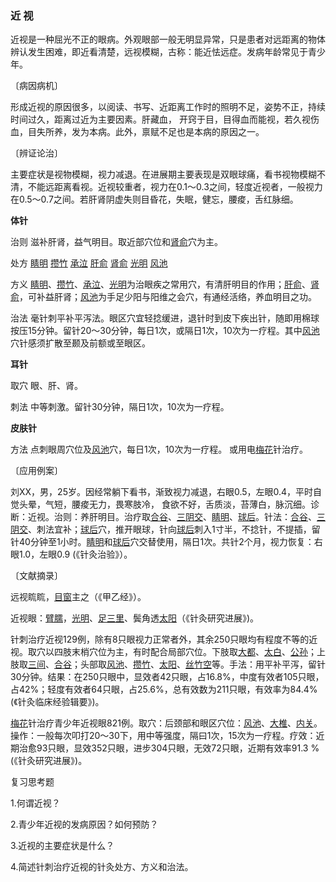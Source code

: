 ### 近 视

近视是一种屈光不正的眼病。外观眼部一般无明显异常，只是患者对远距离的物体辨认发生困难，即近看清楚，远视模糊，古称：能近怯远症。发病年龄常见于青少年。

〔病因病机〕

形成近视的原因很多，以阅读、书写、近距离工作时的照明不足，姿势不正，持续时间过久，距离过近为主要因素。肝藏血， 开窍于目，目得血而能视，若久视伤血，目失所养，发为本病。此外，禀赋不足也是本病的原因之一。

〔辨证论治〕

主要症状是视物模糊，视力减退。在进展期主要表现是双眼球痛，看书视物模糊不清，不能远距离看视。近视较重者，视力在0.1〜0.3之间，轻度近视者，一般视力在0.5〜0.7之间。若肝肾阴虚失则目昏花，失眠，健忘，腰痠，舌红脉细。

**体针**

治则  滋补肝肾，益气明目。取近部穴位和[肾俞](https://www.gmzyjc.com/read/zjs/zjs3.1.7-8-0.0.1.3.23.md)穴为主。

处方  [睛明](https://www.gmzyjc.com/read/zjs/zjs3.1.7-8-0.0.1.3.1.md)  [攒竹](https://www.gmzyjc.com/read/zjs/zjs3.1.7-8-0.0.1.3.2.md)  [承泣](https://www.gmzyjc.com/read/zjs/zjs3.1.1-3-0.1.3.3.1.md)  [肝俞](https://www.gmzyjc.com/read/zjs/zjs3.1.7-8-0.0.1.3.18.md)  [肾俞](https://www.gmzyjc.com/read/zjs/zjs3.1.7-8-0.0.1.3.23.md)  [光明](https://www.gmzyjc.com/read/zjs/zjs3.1.9-12-0.0.3.3.37.md)  [风池](https://www.gmzyjc.com/read/zjs/zjs3.1.9-12-0.0.3.3.20.md)   

方义  [睛明](https://www.gmzyjc.com/read/zjs/zjs3.1.7-8-0.0.1.3.1.md)、[攒竹](https://www.gmzyjc.com/read/zjs/zjs3.1.7-8-0.0.1.3.2.md)、[承泣](https://www.gmzyjc.com/read/zjs/zjs3.1.1-3-0.1.3.3.1.md)、[光明](https://www.gmzyjc.com/read/zjs/zjs3.1.9-12-0.0.3.3.37.md)为治眼疾之常用穴，有清肝明目的作用；[肝俞](https://www.gmzyjc.com/read/zjs/zjs3.1.7-8-0.0.1.3.18.md)、[肾俞](https://www.gmzyjc.com/read/zjs/zjs3.1.7-8-0.0.1.3.23.md)，可补益肝肾；[风池](https://www.gmzyjc.com/read/zjs/zjs3.1.9-12-0.0.3.3.20.md)为手足少阳与阳维之会穴，有通经活络，养血明目之功。

治法  毫针刺平补平泻法。眼区穴宜轻捻缓进，退针时到皮下疾出针，随即用棉球按压15分钟。留针20〜30分钟，每日1次，或隔日1次，10次为一疗程。其中[风池](https://www.gmzyjc.com/read/zjs/zjs3.1.9-12-0.0.3.3.20.md)穴针感须扩散至颞及前额或至眼区。

**耳针**

取穴  眼、肝、肾。

刺法  中等刺激。留针30分钟，隔日1次，10次为一疗程。

**皮肤针**

方法  点刺眼周穴位及[风池](https://www.gmzyjc.com/read/zjs/zjs3.1.9-12-0.0.3.3.20.md)穴，每日1次，10次为一疗程。 或用电[梅花](https://www.gmzyjc.com/read/bc/bc11-0.0.20.0.0.md)针治疗。

〔应用例案〕

刘XX，男，25岁。因经常躺下看书，渐致视力减退，右眼0.5，左眼0.4，平时自觉头晕，气短，腰痠无力，畏寒肢冷， 食欲不好，舌质淡，苔薄白，脉沉细。诊断：近视。治则：养肝明目。治疗取[合谷](https://www.gmzyjc.com/read/zjs/zjs3.1.1-3-0.1.2.3.4.md)、[三阴交](https://www.gmzyjc.com/read/zjs/zjs3.1.4-6-0.0.1.3.6.md)、[睛明](https://www.gmzyjc.com/read/zjs/zjs3.1.7-8-0.0.1.3.1.md)、[球后](https://www.gmzyjc.com/read/zjs/zjs3.4-0.1.1.5.0.md)。针法：[合谷](https://www.gmzyjc.com/read/zjs/zjs3.1.1-3-0.1.2.3.4.md)、[三阴交](https://www.gmzyjc.com/read/zjs/zjs3.1.4-6-0.0.1.3.6.md)、刺法宜补；[球后](https://www.gmzyjc.com/read/zjs/zjs3.4-0.1.1.5.0.md)穴，推开眼球，针向[球后](https://www.gmzyjc.com/read/zjs/zjs3.4-0.1.1.5.0.md)刺入1寸半，不捻针，不提插，留针40分钟至1小时。[睛明](https://www.gmzyjc.com/read/zjs/zjs3.1.7-8-0.0.1.3.1.md)和[球后](https://www.gmzyjc.com/read/zjs/zjs3.4-0.1.1.5.0.md)穴交替使用，隔日1次。共针2个月，视力恢复：右眼1.0，左眼0.9 (《针灸治验》）。

〔文献摘录〕

远视䀮䀮，[目窗](https://www.gmzyjc.com/read/zjs/zjs3.1.9-12-0.0.3.3.16.md)主之（《甲乙经》）。

近视眼：[臂臑](https://www.gmzyjc.com/read/zjs/zjs3.1.1-3-0.1.2.3.14.md)，[光明](https://www.gmzyjc.com/read/zjs/zjs3.1.9-12-0.0.3.3.37.md)、[足三里](https://www.gmzyjc.com/read/zjs/zjs3.1.1-3-0.1.3.3.36.md)、鬓角透[太阳](https://www.gmzyjc.com/read/zjs/zjs3.4-0.1.1.4.0.md)（《针灸研究进展》)。

针刺治疗近视129例，除有8只眼视力正常者外，其余250只眼均有程度不等的近视。取穴以四肢末梢穴位为主，有时配合局部穴位。下肢取[大都](https://www.gmzyjc.com/read/zjs/zjs3.1.4-6-0.0.1.3.2.md)、[太白](https://www.gmzyjc.com/read/zjs/zjs3.1.4-6-0.0.1.3.3.md)、[公孙](https://www.gmzyjc.com/read/zjs/zjs3.1.4-6-0.0.1.3.4.md)；上肢取[三间](https://www.gmzyjc.com/read/zjs/zjs3.1.1-3-0.1.2.3.3.md)、[合谷](https://www.gmzyjc.com/read/zjs/zjs3.1.1-3-0.1.2.3.4.md)；头部取[风池](https://www.gmzyjc.com/read/zjs/zjs3.1.9-12-0.0.3.3.20.md)、[攒竹](https://www.gmzyjc.com/read/zjs/zjs3.1.7-8-0.0.1.3.2.md)、[太阳](https://www.gmzyjc.com/read/zjs/zjs3.4-0.1.1.4.0.md)、[丝竹空](https://www.gmzyjc.com/read/zjs/zjs3.1.9-12-0.0.2.3.23.md)等。手法：用平补平泻，留针30分钟。结果：在250只眼中，显效者42只眼，占16.8%，中度有效者105只眼，占42%；轻度有效者64只眼，占25.6%，总有效数为211只眼，有效率为84.4%(《针灸临床经验辑要》)。

[梅花](https://www.gmzyjc.com/read/bc/bc11-0.0.20.0.0.md)针治疗青少年近视眼821例。取穴：后颈部和眼区穴位：[风池](https://www.gmzyjc.com/read/zjs/zjs3.1.9-12-0.0.3.3.20.md)、[大椎](https://www.gmzyjc.com/read/zjs/zjs3.2.2-0.0.1.3.14.md)、[内关](https://www.gmzyjc.com/read/zjs/zjs3.1.9-12-0.0.1.3.6.md)。操作：一般每次叩打20〜30下，用中等强度，隔曰1次，15次为一疗程。疗效：近期治愈93只眼，显效352只眼，进步304只眼，无效72只眼，近期有效率91.3 % (《针灸研究进展》)。

复习思考题 

1.何谓近视？

2.青少年近视的发病原因？如何预防？

3.近视的主要症状是什么？

4.简述针刺治疗近视的针灸处方、方义和治法。
